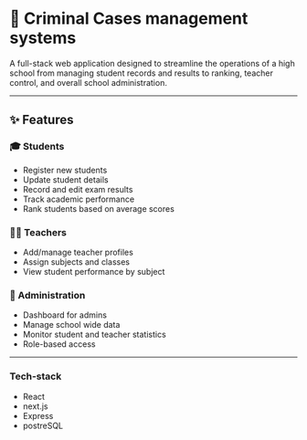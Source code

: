 # 🏫 Criminal Cases management systems

A full-stack web application designed to streamline the operations of a high school  from managing student records and results to ranking, teacher control, and overall school administration.

---

## ✨ Features

### 🎓 Students
- Register new students
- Update student details
- Record and edit exam results
- Track academic performance
- Rank students based on average scores

### 🧑‍🏫 Teachers
- Add/manage teacher profiles
- Assign subjects and classes
- View student performance by subject

### 🏫 Administration
- Dashboard for admins
- Manage school wide data
- Monitor student and teacher statistics
- Role-based access 

---

### Tech-stack
- React
- next.js
- Express 
- postreSQL
